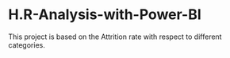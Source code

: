 # H.R-Analysis-with-Power-BI
This project is based on the Attrition rate with respect to different categories.

